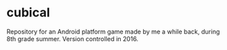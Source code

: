# cubical
Repository for an Android platform game made by me a while back, during 8th grade summer. Version controlled in 2016.
